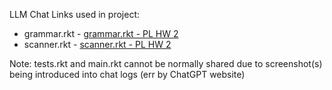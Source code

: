 LLM Chat Links used in project:
- grammar.rkt - [grammar.rkt - PL HW 2](https://chatgpt.com/share/67297076-e578-8010-a1f2-31060d84afa0)
- scanner.rkt - [scanner.rkt - PL HW 2](https://chatgpt.com/share/67297095-1990-8010-8eee-d1d46ce0d3db)

Note: tests.rkt and main.rkt cannot be normally shared due to screenshot(s) being introduced into chat logs (err by ChatGPT website)
